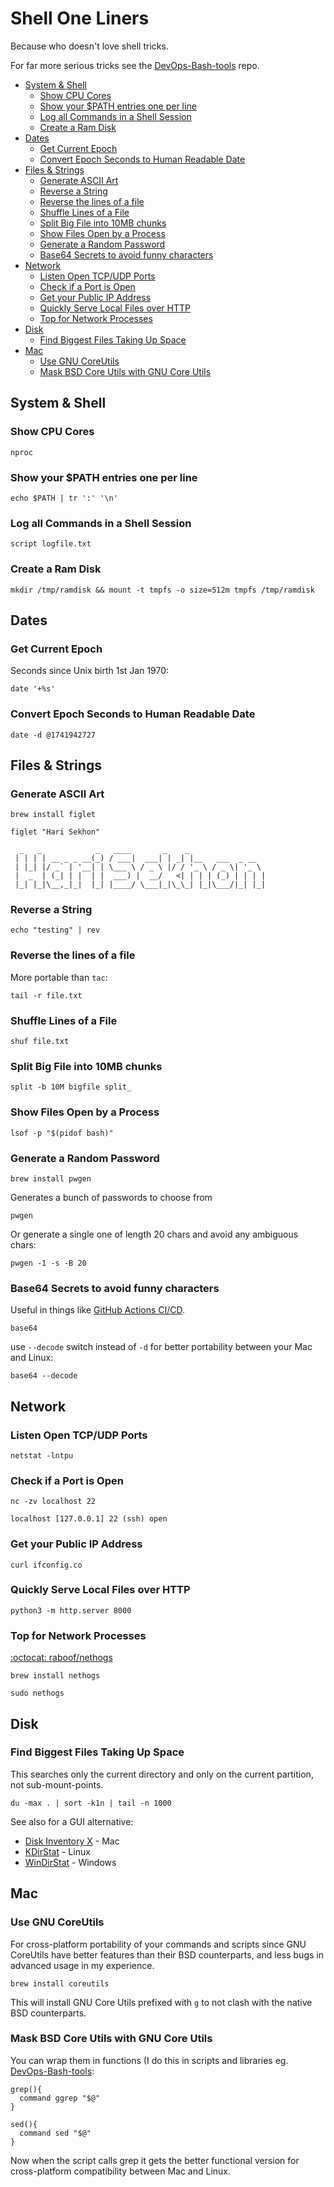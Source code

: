 # Shell One Liners

Because who doesn't love shell tricks.

For far more serious tricks see the [DevOps-Bash-tools](devops-bash-tools.md) repo.

<!-- INDEX_START -->

- [System & Shell](#system--shell)
  - [Show CPU Cores](#show-cpu-cores)
  - [Show your $PATH entries one per line](#show-your-path-entries-one-per-line)
  - [Log all Commands in a Shell Session](#log-all-commands-in-a-shell-session)
  - [Create a Ram Disk](#create-a-ram-disk)
- [Dates](#dates)
  - [Get Current Epoch](#get-current-epoch)
  - [Convert Epoch Seconds to Human Readable Date](#convert-epoch-seconds-to-human-readable-date)
- [Files & Strings](#files--strings)
  - [Generate ASCII Art](#generate-ascii-art)
  - [Reverse a String](#reverse-a-string)
  - [Reverse the lines of a file](#reverse-the-lines-of-a-file)
  - [Shuffle Lines of a File](#shuffle-lines-of-a-file)
  - [Split Big File into 10MB chunks](#split-big-file-into-10mb-chunks)
  - [Show Files Open by a Process](#show-files-open-by-a-process)
  - [Generate a Random Password](#generate-a-random-password)
  - [Base64 Secrets to avoid funny characters](#base64-secrets-to-avoid-funny-characters)
- [Network](#network)
  - [Listen Open TCP/UDP Ports](#listen-open-tcpudp-ports)
  - [Check if a Port is Open](#check-if-a-port-is-open)
  - [Get your Public IP Address](#get-your-public-ip-address)
  - [Quickly Serve Local Files over HTTP](#quickly-serve-local-files-over-http)
  - [Top for Network Processes](#top-for-network-processes)
- [Disk](#disk)
  - [Find Biggest Files Taking Up Space](#find-biggest-files-taking-up-space)
- [Mac](#mac)
  - [Use GNU CoreUtils](#use-gnu-coreutils)
  - [Mask BSD Core Utils with GNU Core Utils](#mask-bsd-core-utils-with-gnu-core-utils)

<!-- INDEX_END -->

## System & Shell

### Show CPU Cores

```shell
nproc
```

### Show your $PATH entries one per line

```shell
echo $PATH | tr ':' '\n'
```

### Log all Commands in a Shell Session

```shell
script logfile.txt
```

### Create a Ram Disk

```shell
mkdir /tmp/ramdisk && mount -t tmpfs -o size=512m tmpfs /tmp/ramdisk
```

## Dates

### Get Current Epoch

Seconds since Unix birth 1st Jan 1970:

```shell
date '+%s'
```

### Convert Epoch Seconds to Human Readable Date

```shell
date -d @1741942727
```

## Files & Strings

### Generate ASCII Art

```shell
brew install figlet
```

```shell
figlet "Hari Sekhon"
```

```text
  _   _            _   ____       _    _
 | | | | __ _ _ __(_) / ___|  ___| | _| |__   ___  _ __
 | |_| |/ _` | '__| | \___ \ / _ \ |/ / '_ \ / _ \| '_ \
 |  _  | (_| | |  | |  ___) |  __/   <| | | | (_) | | | |
 |_| |_|\__,_|_|  |_| |____/ \___|_|\_\_| |_|\___/|_| |_|
```

### Reverse a String

```shell
echo "testing" | rev
```

### Reverse the lines of a file

More portable than `tac`:

```shell
tail -r file.txt
```

### Shuffle Lines of a File

```shell
shuf file.txt
```

### Split Big File into 10MB chunks

```shell
split -b 10M bigfile split_
```

### Show Files Open by a Process

```shell
lsof -p "$(pidof bash)"
```

### Generate a Random Password

```shell
brew install pwgen
```

Generates a bunch of passwords to choose from

```shell
pwgen
```

Or generate a single one of length 20 chars and avoid any ambiguous chars:

```shell
pwgen -1 -s -B 20
```

### Base64 Secrets to avoid funny characters

Useful in things like [GitHub Actions CI/CD](github-actions.md).

```shell
base64
```

use `--decode` switch instead of `-d` for better portability between your Mac and Linux:

```shell
base64 --decode
```

## Network

### Listen Open TCP/UDP Ports

```shell
netstat -lntpu
```

### Check if a Port is Open

```shell
nc -zv localhost 22
```

```text
localhost [127.0.0.1] 22 (ssh) open
```

### Get your Public IP Address

```shell
curl ifconfig.co
```

### Quickly Serve Local Files over HTTP

```shell
python3 -m http.server 8000
```

### Top for Network Processes

[:octocat: raboof/nethogs](https://github.com/raboof/nethogs)

```shell
brew install nethogs
```

```shell
sudo nethogs
```

## Disk

### Find Biggest Files Taking Up Space

This searches only the current directory and only on the current partition, not sub-mount-points.

```shell
du -max . | sort -k1n | tail -n 1000
```

See also for a GUI alternative:

- [Disk Inventory X](https://www.derlien.com/) - Mac
- [KDirStat](https://kdirstat.sourceforge.net/) - Linux
- [WinDirStat](https://windirstat.net/) - Windows

## Mac

### Use GNU CoreUtils

For cross-platform portability of your commands and scripts since GNU CoreUtils have better features than their BSD
counterparts, and less bugs in advanced usage in my experience.

```shell
brew install coreutils
```

This will install GNU Core Utils prefixed with `g` to not clash with the native BSD counterparts.

### Mask BSD Core Utils with GNU Core Utils

You can wrap them in functions (I do this in scripts and libraries eg. [DevOps-Bash-tools](devops-bash-tools.md):

```shell
grep(){
  command ggrep "$@"
}

sed(){
  command sed "$@"
}
```

Now when the script calls grep it gets the better functional version for cross-platform compatibility between Mac and
Linux.
